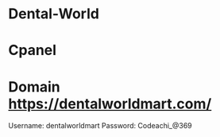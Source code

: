 # Dental-World
# Cpanel
 
# Domain https://dentalworldmart.com/
 
  
Username: dentalworldmart
Password: Codeachi_@369
 
